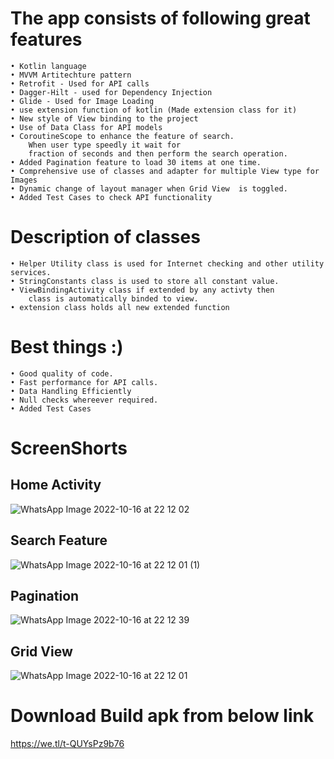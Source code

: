 # The app consists of following great features
    • Kotlin language
    • MVVM Artitechture pattern
    • Retrofit - Used for API calls
    • Dagger-Hilt - used for Dependency Injection
    • Glide - Used for Image Loading
    • use extension function of kotlin (Made extension class for it)
    • New style of View binding to the project
    • Use of Data Class for API models
    • CoroutineScope to enhance the feature of search. 
        When user type speedly it wait for 
        fraction of seconds and then perform the search operation.
    • Added Pagination feature to load 30 items at one time.
    • Comprehensive use of classes and adapter for multiple View type for Images
    • Dynamic change of layout manager when Grid View  is toggled.
    • Added Test Cases to check API functionality


# Description of classes
    • Helper Utility class is used for Internet checking and other utility services.
    • StringConstants class is used to store all constant value.
    • ViewBindingActivity class if extended by any activty then
        class is automatically binded to view. 
    • extension class holds all new extended function

# Best things :) 
    • Good quality of code.
    • Fast performance for API calls.
    • Data Handling Efficiently
    • Null checks whereever required.
    • Added Test Cases
   
# ScreenShorts



## Home Activity
![WhatsApp Image 2022-10-16 at 22 12 02](https://user-images.githubusercontent.com/37670609/196047702-96730400-218d-4f45-9b4c-4bbc6d02274b.jpeg)


## Search Feature
![WhatsApp Image 2022-10-16 at 22 12 01 (1)](https://user-images.githubusercontent.com/37670609/196047694-15fae9f9-6782-46cd-8df4-0cebbce93339.jpeg)


## Pagination
![WhatsApp Image 2022-10-16 at 22 12 39](https://user-images.githubusercontent.com/37670609/196047706-61db5fd9-a09c-46ea-a49a-9399114ae0be.jpeg)

## Grid View
![WhatsApp Image 2022-10-16 at 22 12 01](https://user-images.githubusercontent.com/37670609/196048104-eec5580e-3099-45d1-977c-43c672da3d28.jpeg)


# Download Build apk from below link
https://we.tl/t-QUYsPz9b76
    
    
